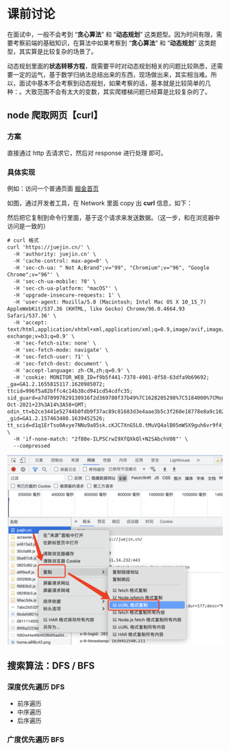 # 课前讨论

在面试中，一般不会考到 “**贪心算法**” 和 “**动态规划**” 这类题型。因为时间有限，需要考察前端的基础知识，在算法中如果考察到 “**贪心算法**” 和 “**动态规划**” 这类题型，其实算是比较复杂的场景了。

动态规划里面的**状态转移方程**，既需要平时对动态规划相关的问题比较熟悉，还需要一定的运气，基于数学归纳法总结出来的东西，现场做出来，其实相当难。所以，面试中基本不会考察到动态规划，如果考察的话，基本就是比较简单的几种：。大致范围不会有太大的变数，其实爬楼梯问题已经算是比较复杂的了。

## node 爬取网页【curl】

### 方案

直接通过 http 去请求它，然后对 response 进行处理 即可。

### 具体实现

例如：访问一个普通页面 [掘金首页](https://juejin.cn/)

如图，通过开发者工具，在 Network 里面 copy 出 **curl** 信息，如下：

然后把它复制到命令行里面，基于这个请求来发送数据。（这一步，和在浏览器中访问是一致的）

```shell
# curl 格式
curl 'https://juejin.cn/' \
  -H 'authority: juejin.cn' \
  -H 'cache-control: max-age=0' \
  -H 'sec-ch-ua: " Not A;Brand";v="99", "Chromium";v="96", "Google Chrome";v="96"' \
  -H 'sec-ch-ua-mobile: ?0' \
  -H 'sec-ch-ua-platform: "macOS"' \
  -H 'upgrade-insecure-requests: 1' \
  -H 'user-agent: Mozilla/5.0 (Macintosh; Intel Mac OS X 10_15_7) AppleWebKit/537.36 (KHTML, like Gecko) Chrome/96.0.4664.93 Safari/537.36' \
  -H 'accept: text/html,application/xhtml+xml,application/xml;q=0.9,image/avif,image/webp,image/apng,*/*;q=0.8,application/signed-exchange;v=b3;q=0.9' \
  -H 'sec-fetch-site: none' \
  -H 'sec-fetch-mode: navigate' \
  -H 'sec-fetch-user: ?1' \
  -H 'sec-fetch-dest: document' \
  -H 'accept-language: zh-CN,zh;q=0.9' \
  -H 'cookie: MONITOR_WEB_ID=f9b5f441-7378-4901-8f58-63dfa9b69692; _ga=GA1.2.1655815117.1620985072; ttcid=996f5a82bffc4c14b38cd941cd54cdfc35; sid_guard=a7d70997829130916f2d369780f37b49%7C1628205298%7C5184000%7CMon%2C+04-Oct-2021+23%3A14%3A58+GMT; odin_tt=b2ce3441e52744b0fdb9f37ac89c81683d3e4aae3b5c3f260e18778e8a9c102a99753e6cfc31e19674ab2575f5eb2032a17a5f697e470c4b3e0faf88dbe91614; _gid=GA1.2.157463480.1639452526; tt_scid=d1q1ErTso0Avye7NNu9a85sk.cKJC7XnG5L0.tMuVQ4alB05mW5X9guh6vr9f4jP6de7' \
  -H 'if-none-match: "2f80e-ILPSCrwI9XfQXkQl+N2SAbchV08"' \
  --compressed
```

![curl格式](./img/curl格式.png)

## 搜索算法：DFS / BFS

### 深度优先遍历 DFS

* 前序遍历
* 中序遍历
* 后序遍历

### 广度优先遍历 BFS
